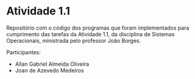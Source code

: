 # Atividade 1.1

Repositório com o código dos programas que foram implementados para cumprimento das tarefas da Atividade 1.1, 
da disciplina de Sistemas Operacionais, ministrada pelo professor João Borges.

Participantes:

- Allan Gabriel Almeida Oliveira
- Joan de Azevedo Medeiros

